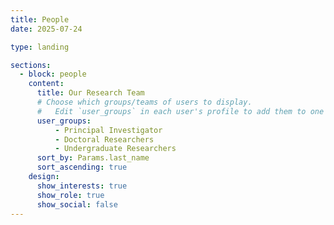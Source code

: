 ```yaml
---
title: People
date: 2025-07-24

type: landing

sections:
  - block: people
    content:
      title: Our Research Team
      # Choose which groups/teams of users to display.
      #   Edit `user_groups` in each user's profile to add them to one or more of these groups.
      user_groups:
          - Principal Investigator
          - Doctoral Researchers
          - Undergraduate Researchers
      sort_by: Params.last_name
      sort_ascending: true
    design:
      show_interests: true
      show_role: true
      show_social: false
---
```

